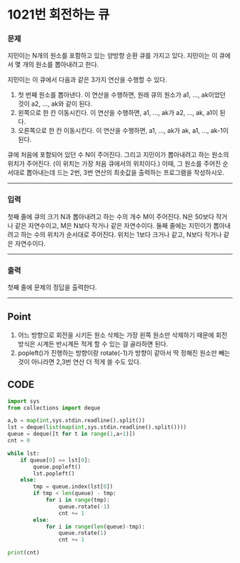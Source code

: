 # 1021번 회전하는 큐



### 문제



지민이는 N개의 원소를 포함하고 있는 양방향 순환 큐를 가지고 있다. 지민이는 이 큐에서 몇 개의 원소를 뽑아내려고 한다.

지민이는 이 큐에서 다음과 같은 3가지 연산을 수행할 수 있다.

1. 첫 번째 원소를 뽑아낸다. 이 연산을 수행하면, 원래 큐의 원소가 a1, ..., ak이었던 것이 a2, ..., ak와 같이 된다.
2. 왼쪽으로 한 칸 이동시킨다. 이 연산을 수행하면, a1, ..., ak가 a2, ..., ak, a1이 된다.
3. 오른쪽으로 한 칸 이동시킨다. 이 연산을 수행하면, a1, ..., ak가 ak, a1, ..., ak-1이 된다.

큐에 처음에 포함되어 있던 수 N이 주어진다. 그리고 지민이가 뽑아내려고 하는 원소의 위치가 주어진다. (이 위치는 가장 처음 큐에서의 위치이다.) 이때, 그 원소를 주어진 순서대로 뽑아내는데 드는 2번, 3번 연산의 최솟값을 출력하는 프로그램을 작성하시오.

---

### 입력



첫째 줄에 큐의 크기 N과 뽑아내려고 하는 수의 개수 M이 주어진다. N은 50보다 작거나 같은 자연수이고, M은 N보다 작거나 같은 자연수이다. 둘째 줄에는 지민이가 뽑아내려고 하는 수의 위치가 순서대로 주어진다. 위치는 1보다 크거나 같고, N보다 작거나 같은 자연수이다.

---

### 출력



첫째 줄에 문제의 정답을 출력한다.

---

## Point



1. 어느 방향으로 회전을 시키든 원소 삭제는 가장 왼쪽 원소만 삭제하기 때문에 회전방식은 시계든 반시계든 적게 할 수 있는 걸 골라하면 된다.
2. popleft()가 진행하는 방향이랑 rotate(-1)가 방향이 같아서 딱 정해진 원소만 빼는 것이 아니라면 2,3번 연산 더 적게 쓸 수도 있다.



## CODE

```python
import sys
from collections import deque

a,b = map(int,sys.stdin.readline().split())
lst = deque(list(map(int,sys.stdin.readline().split())))
queue = deque([t for t in range(1,a+1)])
cnt = 0

while lst:
    if queue[0] == lst[0]:
        queue.popleft()
        lst.popleft()
    else:
        tmp = queue.index(lst[0])
        if tmp < len(queue) - tmp:
            for i in range(tmp):
                queue.rotate(-1)
                cnt += 1
        else:
            for i in range(len(queue)-tmp):
                queue.rotate(1)
                cnt += 1

print(cnt)
```

